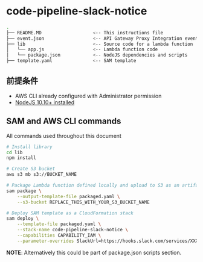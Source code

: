# code-pipeline-slack-notice

```bash
.
├── README.MD                   <-- This instructions file
├── event.json                  <-- API Gateway Proxy Integration event payload
├── lib                         <-- Source code for a lambda function
│   └── app.js                  <-- Lambda function code
│   └── package.json            <-- NodeJS dependencies and scripts
├── template.yaml               <-- SAM template
```

## 前提条件

* AWS CLI already configured with Administrator permission
* [NodeJS 10.10+ installed](https://nodejs.org/en/download/releases/)

## SAM and AWS CLI commands

All commands used throughout this document

```bash
# Install library
cd lib
npm install

# Create S3 bucket
aws s3 mb s3://BUCKET_NAME

# Package Lambda function defined locally and upload to S3 as an artifact
sam package \
    --output-template-file packaged.yaml \
    --s3-bucket REPLACE_THIS_WITH_YOUR_S3_BUCKET_NAME

# Deploy SAM template as a CloudFormation stack
sam deploy \
    --template-file packaged.yaml \
    --stack-name code-pipeline-slack-notice \
    --capabilities CAPABILITY_IAM \
    --parameter-overrides SlackUrl=https://hooks.slack.com/services/XXXXXXXX
```

**NOTE**: Alternatively this could be part of package.json scripts section.
